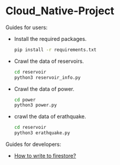 # Cloud_Native-Project

Guides for users:

- Install the required packages.

    ``` sh
    pip install -r requirements.txt
    ```

- Crawl the data of reservoirs.

    ``` sh  
    cd reservoir
    python3 reservoir_info.py
    ```
  
- Crawl the data of power.

    ``` sh  
    cd power
    python3 power.py
    ```

- crawl the data of erathquake.

    ``` sh 
    cd reservoir
    python3 erathquake.py
    ```

Guides for developers:
- [How to write to firestore?](/write_to_firestore.pdf)